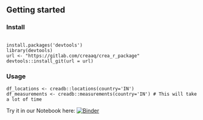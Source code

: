 




## Getting started
### Install
```buildoutcfg

install.packages('devtools')
library(devtools)
url <- "https://gitlab.com/creaaq/crea_r_package"
devtools::install_git(url = url)
```

### Usage
```buildoutcfg
df_locations <- creadb::locations(country='IN')
df_measurements <- creadb::measurements(country='IN') # This will take a lot of time
``` 


Try it in our Notebook here:
[![Binder](https://mybinder.org/badge_logo.svg)](https://mybinder.org/v2/gl/creaaq%2Fcrea_r_package/master?filepath=R%2Fexamples%2Fexamples.Rmd)